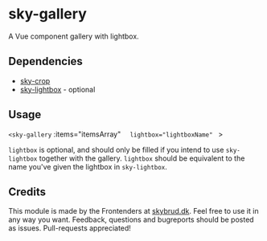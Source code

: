 # sky-gallery

A Vue component gallery with lightbox.

## Dependencies

- [sky-crop](https://github.com/skybrud/sky-crop/)
- [sky-lightbox](httos://github.com/skybrud/sky-lightbox/) - optional

## Usage

` <sky-gallery
`	:items="itemsArray"
`	lightbox="lightboxName"	
`	></sky-gallery>

`lightbox` is optional, and should only be filled if you intend
to use `sky-lightbox` together with the gallery. `lightbox` should be
equivalent to the name you've given the lightbox in `sky-lightbox`.

## Credits

This module is made by the Frontenders at [skybrud.dk](http://www.skybrud.dk/). Feel free to use it in any way you want. Feedback, questions and bugreports should be posted as issues. Pull-requests appreciated!
